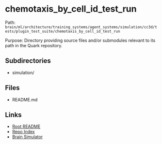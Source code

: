 # chemotaxis_by_cell_id_test_run

Path: `brain/ml/architecture/training_systems/agent_systems/simulation/cc3d/tests/plugin_test_suite/chemotaxis_by_cell_id_test_run`

Purpose: Directory providing source files and/or submodules relevant to its path in the Quark repository.

## Subdirectories
- simulation/

## Files
- README.md

## Links
- [Root README](../../../../../../../../../README.md)
- [Repo Index](../../../../../../../../../repo_index.json)
- [Brain Simulator](../../../../../../../../../brain/architecture/brain_simulator.py)
